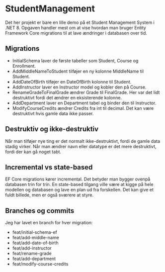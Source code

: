 # StudentManagement

Det her projekt er bare en lille demo på et Student Management System i .NET 8. Opgaven handler mest om at vise hvordan man bruger Entity Framework Core migrations til at lave ændringer i databasen over tid.  


## Migrations

- InitialSchema laver de første tabeller som Student, Course og Enrollment.  
- AddMiddleNameToStudent tilføjer en ny kolonne MiddleName til Student.  
- AddDateOfBirth tilføjer en DateOfBirth kolonne til Student.  
- AddInstructor laver en Instructor model og kobler den på Course.  
- RenameGradeToFinalGrade ændrer Grade til FinalGrade. Her var det lidt destruktivt fordi det ændrer en eksisterende kolonne.  
- AddDepartment laver en Department tabel og binder den til Instructor.  
- ModifyCourseCredits ændrer Credits fra int til decimal. Det kan være destruktivt hvis gamle data ikke passer.  

## Destruktiv og ikke-destruktiv

Når man tilføjer nye ting er det normalt ikke-destruktivt, fordi de gamle data stadig virker. Når man ændrer navn eller datatype er det mere destruktivt, fordi der kan gå noget tabt.  

## Incremental vs state-based

EF Core migrations kører incremental. Det betyder man bygger ovenpå databasen trin for trin. En state-based tilgang ville være at kigge på hele modellen og databasen og lave en plan ud fra forskellen. Det kan give et fuldt billede, men er også sværere at styre.  

## Branches og commits

Jeg har lavet en branch for hver migration:  
- feat/initial-schema-ef  
- feat/add-middle-name  
- feat/add-date-of-birth  
- feat/add-instructor  
- feat/rename-grade  
- feat/add-department  
- feat/modify-course-credits  


